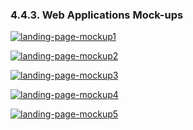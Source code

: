 ### 4.4.3. Web Applications Mock-ups

<a href="https://ibb.co/Hr2vjMC"><img src="https://i.ibb.co/NL3hMkr/landing-page-mockup1.png" alt="landing-page-mockup1" border="0"></a>

<a href="https://ibb.co/kBwSWGp"><img src="https://i.ibb.co/2hCkfFw/landing-page-mockup2.png" alt="landing-page-mockup2" border="0"></a>

<a href="https://ibb.co/yyK9JzD"><img src="https://i.ibb.co/zRCMw31/landing-page-mockup3.png" alt="landing-page-mockup3" border="0"></a>

<a href="https://ibb.co/HxxfcKz"><img src="https://i.ibb.co/QCC3WJN/landing-page-mockup4.png" alt="landing-page-mockup4" border="0"></a>

<a href="https://ibb.co/8NbrWP8"><img src="https://i.ibb.co/rF3xC5y/landing-page-mockup5.png" alt="landing-page-mockup5" border="0"></a>